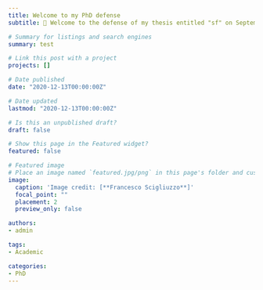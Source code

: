 ```yaml
---
title: Welcome to my PhD defense
subtitle: 👋 Welcome to the defense of my thesis entitled "sf" on September the 3rd.

# Summary for listings and search engines
summary: test

# Link this post with a project
projects: []

# Date published
date: "2020-12-13T00:00:00Z"

# Date updated
lastmod: "2020-12-13T00:00:00Z"

# Is this an unpublished draft?
draft: false

# Show this page in the Featured widget?
featured: false

# Featured image
# Place an image named `featured.jpg/png` in this page's folder and customize its options here.
image:
  caption: 'Image credit: [**Francesco Scigliuzzo**]'
  focal_point: ""
  placement: 2
  preview_only: false

authors:
- admin

tags:
- Academic

categories:
- PhD
---
```

